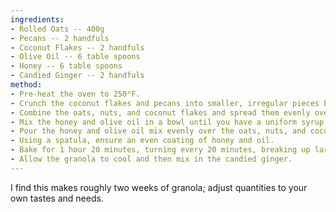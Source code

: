 ```yaml
---
ingredients:
- Rolled Oats -- 400g
- Pecans -- 2 handfuls
- Coconut Flakes -- 2 handfuls
- Olive Oil -- 6 table spoons
- Honey -- 6 table spoons
- Candied Ginger -- 2 handfuls
method:
- Pre-heat the oven to 250°F.
- Crunch the coconut flakes and pecans into smaller, irregular pieces by hand.
- Combine the oats, nuts, and coconut flakes and spread them evenly over a baking tray.
- Mix the honey and olive oil in a bowl until you have a uniform syrup.
- Pour the honey and olive oil mix evenly over the oats, nuts, and coconut flakes.
- Using a spatula, ensure an even coating of honey and oil.
- Bake for 1 hour 20 minutes, turning every 20 minutes, breaking up larger chunks when they form.
- Allow the granola to cool and then mix in the candied ginger.
---
```


I find this makes roughly two weeks of granola; adjust quantities to your own tastes and needs.

